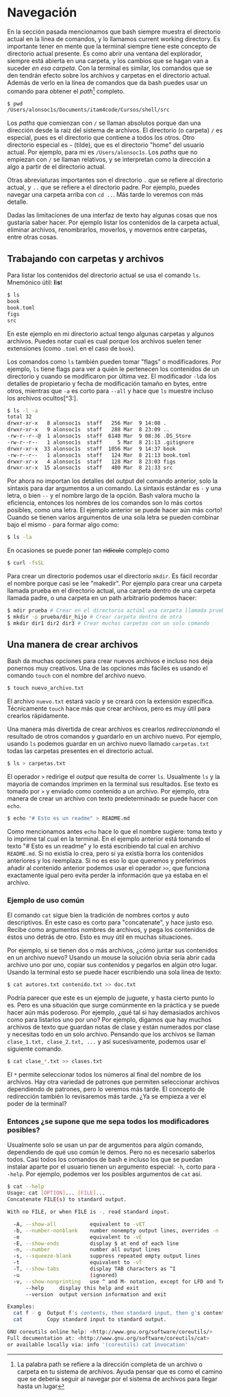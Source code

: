 # Navegación

En la sección pasada mencionamos que bash siempre muestra el
directorio actual en la línea de comandos, y lo llamamos current
working directory. Es importante tener en mente que la terminal
siempre tiene este concepto de directorio actual presente. Es como
abrir una ventana del explorador, siempre está abierta en una carpeta,
y los cambios que se hagan van a suceder _en esa carpeta_. Con la
terminal es similar, los comandos que se den tendrán efecto sobre los
archivos y carpetas en el directorio actual. Además de verlo en la
línea de comandos que da bash puedes usar un comando para obtener el
_path_[^1] completo.

```bash
$ pwd
/Users/alonsoc1s/Documents/itam4code/Cursos/shell/src
```

Los _paths_ que comienzan con `/` se llaman absolutos porque dan una
dirección desde la raíz del sistema de archivos. El directorio (o
carpeta) `/` es especial, pues es el directorio que contiene a todos
los otros. Otro directorio especial es `~` (tilde), que es el
directorio "home" del usuario actual. Por ejemplo, para mi es
`/Users/alonsoc1s`. Los _paths_ que no empiezan con `/` se llaman
relativos, y se interpretan como la dirección a algo a partir de el
directorio actual.

Otras abreviaturas importantes son el directorio `.` que se refiere al
directorio actual, y `..` que se refiere a el directorio padre. Por
ejemplo, puedes navegar una carpeta arriba con `cd ..`. Más tarde lo
veremos con más detalle.

[^1]: La palabra path se refiere a la dirección completa de un archivo
  o carpeta en tu sistema de archivos. Ayuda pensar que es como el
  camino que se debería seguir al navegar por el sistema de archivos
  para llegar hasta un lugar

Dadas las limitaciones de una interfaz de texto hay algunas cosas que
nos gustaría saber hacer. Por ejemplo listar los contenidos de la
carpeta actual, eliminar archivos, renombrarlos, moverlos, y movernos
entre carpetas, entre otras cosas.

## Trabajando con carpetas y archivos

Para listar los contenidos del directorio actual se usa el comando
`ls`. Mnemónico útil: **l**i**s**t

```bash
$ ls
book
book.toml
figs
src
```

En este ejemplo en mi directorio actual tengo algunas carpetas y
algunos archivos. Puedes notar cual es cual porque los archivos suelen
tener extensiones (como `.toml` en el caso de `book`).

Los comandos como `ls` también pueden tomar "flags" o modificadores.
Por ejemplo, `ls` tiene flags para ver a quién le pertenecen los
contenidos de un directorio y cuando se modificaron por última vez.
El modificador `-l`da los detalles de propietario y fecha de
modificación tamaño en bytes, entre otros, mientras que `-a` es corto
para `--all` y hace que `ls` muestre incluso los archivos ocultos[^3:].

```bash
$ ls -l -a
total 32
drwxr-xr-x   8 alonsoc1s  staff   256 Mar  9 14:08 .
drwxr-xr-x   9 alonsoc1s  staff   288 Mar  8 23:09 ..
-rw-r--r--@  1 alonsoc1s  staff  6148 Mar  9 08:36 .DS_Store
-rw-r--r--   1 alonsoc1s  staff     5 Mar  8 21:13 .gitignore
drwxr-xr-x  33 alonsoc1s  staff  1056 Mar  9 14:37 book
-rw-r--r--   1 alonsoc1s  staff   124 Mar  8 21:13 book.toml
drwxr-xr-x   4 alonsoc1s  staff   128 Mar  8 23:03 figs
drwxr-xr-x  15 alonsoc1s  staff   480 Mar  8 21:33 src
```

[^3]: En los sistemas estilo UNIX es común tener archivos ocultos.
  Estos archivos suelen guardar configuraciones o carpetas protegidas
  o restringidas. Por ejemplo la carpeta `.git` guarda la información
  y archivos comprimidos que necesita para funcionar git. Está oculta
  porque no se debería de modificar a mano.

Por ahora no importan los detalles del output del comando anterior,
solo la sintaxis para dar argumentos a un comando. La sintaxis
estándar es `-` y una letra, o bien `--` y el nombre largo de la
opción. Bash valora mucho la eficiencia, entonces los nombres de los
comandos son lo más cortos posibles, como una letra. El ejemplo
anterior se puede hacer aún más corto! Cuando se tienen varios
argumentos de una sola letra se pueden combinar bajo el mismo `-` para
formar algo como:

```bash
$ ls -la
```

En ocasiones se puede poner tan ~~ridículo~~ complejo como

```bash
$ curl -fsSL
```

Para crear un directorio podemos usar el directorio `mkdir`. Es fácil
recordar el nombre porque casi se lee "makedir". Por ejemplo para
crear una carpeta llamada prueba en el directorio actual, una carpeta
dentro de una carpeta llamada padre, o una carpeta en un path
arbitrario podemos hacer:

```bash
$ mdir prueba # Crear en el directorio actúal una carpeta llamada prueba
$ mkdir -p prueba/dir_hijo # Crear carpeta dentro de otra
$ mkdir dir1 dir2 dir3 # Crear muchas carpetas con un solo comando
```

## Una manera de crear archivos

Bash da muchas opciones para crear nuevos archivos e incluso nos deja
ponernos muy creativos. Una de las opciones más fáciles es usando el
comando `touch` con el nombre del archivo nuevo.

```bash
$ touch nuevo_archivo.txt
```

El archivo `nuevo.txt` estará vacío y se creará con la extensión
específica. Técnicamente `touch` hace más que crear archivos, pero es
muy útil para crearlos rápidamente.

Una manera más divertida de crear archivos es crearlos
_redireccionando_ el resultado de otros comandos y guardarlo en un
archivo nuevo. Por ejemplo, usando `ls` podemos guardar en un archivo
nuevo llamado `carpetas.txt` todas las carpetas presentes en el
directorio actual.

```bash
$ ls > carpetas.txt
```

El operador `>` redirige el _output_ que resulta de correr `ls`.
Usualmente `ls` y la mayoría de comandos imprimen en la terminal sus
resultados. Ese texto es tomado por `>` y enviado como contenido a un
archivo. Por ejemplo, otra manera de crear un archivo con texto
predeterminado se puede hacer con `echo`.

```bash
$ echo "# Esto es un readme" > README.md
```

Como mencionamos antes `echo` hace lo que el nombre sugiere: toma
texto y lo imprime tal cual en la terminal. En el ejemplo anterior
está tomando el texto "# Esto es un readme" y lo está escribiendo tal
cual en archivo `README.md`. Si no existía lo crea, pero si ya existía
borra los contenidos anteriores y los reemplaza. Si no es eso lo que
queremos y preferimos añadir al contenido anterior podemos usar el
operador `>>`, que funciona exactamente igual pero evita perder la
información que ya estaba en el archivo.

### Ejemplo de uso común

El comando `cat` sigue bien la tradición de nombres cortos y auto
descriptivos. En este caso es corto para "concatenate", y hace justo
eso. Recibe como argumentos nombres de archivos, y pega los contenidos
de éstos uno detrás de otro. Esto es muy útil en muchas situaciones.

Por ejemplo, si se tienen dos o más archivos, ¿cómo juntar sus
contenidos en un archivo nuevo? Usando un mouse la solución obvia
sería abrir cada archivo uno por uno, copiar sus contenidos y pegarlos
en algún otro lugar. Usando la terminal esto se puede hacer
escribiendo una sola línea de texto:

```bash
$ cat autores.txt contenido.txt >> doc.txt
```
Podría parecer que este es un ejemplo de juguete, y hasta cierto punto
lo es. Pero es una situación que surge comúnmente en la práctica y se
puede hacer aún más poderoso. Por ejemplo, ¿qué tal si hay demasiados
archivos como para listarlos uno por uno? Por ejemplo, digamos que hay
muchos archivos de texto que guardan notas de clase y están numerados
por clase y necesitas todo en un solo archivo. Pensando que los
archivos se llaman `clase_1.txt, clase_2.txt, ...` y así
sucesivamente, podemos usar el siguiente comando.

```bash
$ cat clase_*.txt >> clases.txt
```

El `*` permite seleccionar todos los números al final del nombre de
los archivos. Hay otra variedad de patrones que permiten seleccionar
archivos dependiendo de patrones, pero lo veremos más tarde. El
concepto de redirección también lo revisaremos más tarde. ¿Ya se
empieza a ver el poder de la terminal?

### Entonces ¿se supone que me sepa **todos** los modificadores posibles?

Usualmente solo se usan un par de argumentos para algún comando,
dependiendo de qué uso común le demos. Pero no es necesario saberlos
todos. Casi todos los comandos de bash e incluso los que se puedan
instalar aparte por el usuario tienen un argumento especial: `-h`,
corto para `--help`. Por ejemplo, podemos ver los posibles argumentos
de `cat` así.

```bash
$ cat --help
Usage: cat [OPTION]... [FILE]...
Concatenate FILE(s) to standard output.

With no FILE, or when FILE is -, read standard input.

  -A, --show-all           equivalent to -vET
  -b, --number-nonblank    number nonempty output lines, overrides -n
  -e                       equivalent to -vE
  -E, --show-ends          display $ at end of each line
  -n, --number             number all output lines
  -s, --squeeze-blank      suppress repeated empty output lines
  -t                       equivalent to -vT
  -T, --show-tabs          display TAB characters as ^I
  -u                       (ignored)
  -v, --show-nonprinting   use ^ and M- notation, except for LFD and TAB
      --help     display this help and exit
      --version  output version information and exit

Examples:
  cat f - g  Output f's contents, then standard input, then g's contents.
  cat        Copy standard input to standard output.

GNU coreutils online help: <http://www.gnu.org/software/coreutils/>
Full documentation at: <http://www.gnu.org/software/coreutils/cat>
or available locally via: info '(coreutils) cat invocation'
```
